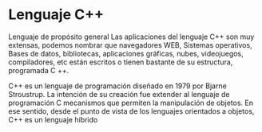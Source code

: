 # Lenguaje C++
Lenguaje de propósito general
Las aplicaciones del lenguaje C++ son muy extensas, podemos nombrar que navegadores WEB, Sistemas operativos, Bases de datos, bibliotecas, aplicaciones gráficas, nubes, videojuegos, compiladores, etc están escritos o tienen bastante de su estructura, programada C ++.

C++ es un lenguaje de programación diseñado en 1979 por Bjarne Stroustrup. La intención de su creación fue extender al lenguaje de programación C mecanismos que permiten la manipulación de objetos. En ese sentido, desde el punto de vista de los lenguajes orientados a objetos, C++ es un lenguaje híbrido

